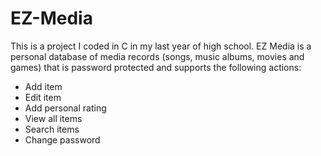 # EZ-Media

This is a project I coded in C in my last year of high school. EZ Media is a personal database of media records (songs, music albums, movies and games) that is password protected and supports the following actions:

* Add item
* Edit item
* Add personal rating
* View all items
* Search items
* Change password
